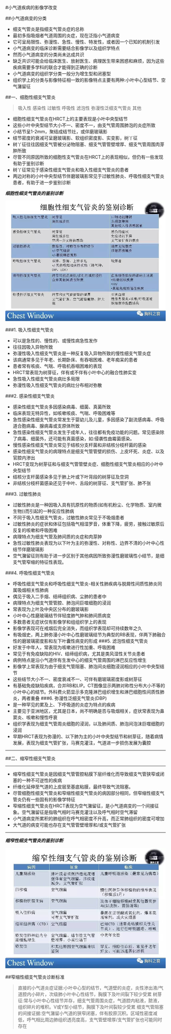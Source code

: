 #小气道疾病的影像学改变

##小气道病变的分类

- 细支气管炎是指细支气管炎症的总称
- 最初多指吸烟者气道周围的炎症，现在泛指小气道病变
- 它可呈局限性、弥漫性、急性、慢性、特发性，或者因一个已知的机制引发
- 小气道病变的临床诊断需要结合影像学以及组织学特点
- 然而小气道病变的分类尚未达成共识
- 缺乏共识可能会给临床医生、放射医生、病理医生带来困惑和麻烦，因为这些疾病需要多学科的联合才能得到正确的诊断
- 小气道病变的组织学分类一般分为增生型和闭塞型
- 组织学上的分类与影像特征相一致的影像特点主要有两种:小叶中心型结节、空气潴留征

##一、细胞性细支气管炎
>吸入性
> 感染性
> 过敏性
> 呼吸性
> 滤泡性
> 弥漫性泛细支气管炎
> 其他

- 细胞性细支气管炎在HRCT上的主要表现是小叶中央型结节
- 这些小叶中央型结节大小不一、密度不一，由支气管周围肺泡的炎症所致
- 小结节呈1-2mm，聚结成结节灶，或伴磨玻璃影
- 结节密度的衰减可呈磨玻璃影、软组织密度影、实变影，树丫征
- 树丫征往往因细支气管被分泌物阻塞、细支气管管壁增厚、细支气管周围肉芽肿所致
- 尽管不同原因所致的细胞性支气管炎在HRCT上的表现相似，但仍有一些发现有助于鉴别诊断
- 树丫征常见于感染性细支气管炎和吸入性细支气管炎的患者
- 两边对称的小叶中央型结节伴磨玻璃影常见于过敏性肺炎、呼吸性细支气管炎患者，有助于进一步鉴别诊断

***细胞性细支气管炎的鉴别诊断***


![](./_image/0-2.jpg)

###1. 吸入性细支气管炎
- 可以是急性的、慢性的、或慢性病急性发作
- 往往因吸入异物所致
- 弥漫性吸入性细支气管炎是一种反复吸入异物所致的慢性细支气管炎症
- 该病通常多见于年老、长期卧床、有吞咽困难、老年痴呆的患者
- 患者常有咳痰、气喘、呼吸机吞咽困难的表现
- HRCT常表现为树芽征，伴有或不伴有小叶中心的融合性肺实变
- 急性吸入性细支气管炎病灶多局限
- 弥漫性吸入性细支气管炎的病灶分布相对弥散

###2. 感染性细支气管炎
- 感染性细支气管炎多因感染病毒、细菌、真菌所致
- 临床表现无特异性，如咳嗽咳痰、气喘、呼吸困难等
- 急性感染性细支气管炎常发生于婴幼儿及儿童，多因感染了副流感病毒、呼吸道合胞病毒、腺病毒或支原体所致
- 急性感染性细支气管炎发生于成年人，往往都有免疫功能的问题。常见感染除了病毒、细菌外，还可能有真菌感染，如:侵袭性曲霉菌感染。
- 慢性感染性细支气管炎常见于结核分支杆菌和非结核分枝杆菌的感染
- 感染性细支气管炎的病理特点是细支气管管壁的损伤、上皮坏死、炎症、以及官腔内渗出
- HRCT变现为树芽征和与细支气管管壁炎症、细胞性细支气管炎相应的小叶中央型结节
- 结核分支杆菌感染多见于肺上叶或下叶背段的树芽征及空洞
- 非结核分枝杆菌感染还见于中叶、舌段的树芽征、支气管扩张、肺不张


###3. 过敏性肺炎
- 过敏性肺炎是一种因吸入具有抗原性的物质(如有机粉尘、化学物质、室内微生物))而引起的一种反应性肺病
- 不同于吸入性细支气管炎，过敏性肺炎常见于不吸烟患者
- 过敏性肺炎的症状和体征包括吸气相湿罗音，体重下降，疲劳，接触过敏原后反复的咳嗽和呼吸困难
- 病理特点为细支气管及肺间质的炎症和肉芽肿
- 急性过敏性肺炎表现为以下叶为主的弥漫性、对称性、边界不清的小叶中心性结节伴磨玻璃影
- 空气潴留征则有助于进一步区别于其他病因所致弥漫性磨玻璃性小结节，是细支气管窄缩的特征性表现。

###4. 呼吸性细支气管炎
- 呼吸性细支气管炎和呼吸性细支气管炎-相关性肺疾病与脱屑性间质性肺炎同属吸烟相关性肺病
- 偶见于吸入二手烟、结缔组织病、尘肺的患者中
- 病理特点为细支气管管腔、肺泡间巨噬细胞的浸润
- 常表现为上叶及中央区分布的磨玻璃影
- 小叶中心性磨玻璃结节伴轻度肺气肿和肺间质病变
- 多数患者无症状仅有影像学和组组织学上的表现
- 影像学表现可在戒烟后完全消失，而组织学表现却可持续数年之久
- 有吸烟史，两上肺弥漫小叶中心性磨玻璃结节为典型的RB表现，伴两下肺融合性的磨玻璃密度影和左下叶囊性病变的形成
###5. 滤泡性细支气管炎
- 好发于中年人，常表现为咳嗽进行性加重、呼吸困难
- 常见于有免疫缺陷的HIV、结缔组织病，尤其是类风湿性关节炎患者
- 病例特点是沿小气道伴有生发中心的细支气管周围的淋巴反应性增生
- 影像学上常表现为由于细支气管阻塞、肺泡间炎细胞浸润相应的小叶中央型结节
- 这些结节大小不一、密度衰减不一、可伴有磨玻璃密度影或树芽征
- 有基础免疫缺陷疾病，合并RB和LIP。CT图像显示两肺对称性分布大小不等的小叶中心的结节。外科费火箭显示多克隆淋巴组织增生和淋巴细胞性间质性肺炎，两者重叠
###6. 弥漫性泛细支气管炎(DBP)
- 是一种罕见的累及上、下呼吸道的炎症为特点的疾病
- 主要见于亚洲地区，尤其是日本，尚不明确是否与吸烟相关，症状常表现为鼻窦炎、咳嗽和慢性呼衰
- 组织学表现为细支气管周炎细胞的浸润，以及肺间质、肺泡间泡沫巨噬细胞的浸润
- 早期HRCT表现为弥漫的、以下肺为主的小叶中央型结节和树芽征，随着病情发展，表现为细支气管扩张，马赛克灌注，气道进一步损伤发展为囊腔

***

##二、缩窄性细支气管炎

***
- 缩窄性细支气管炎是因细支气管管腔粘膜下层纤维化而导致细支气管狭窄或闭塞的一种不可逆性的疾病
- 纤维化延伸至气道的上皮层至基底粘膜，最终导致气流阻塞。
- 尽管细胞性细支气管炎和窄缩性细支气管炎的病因部分相同，但窄缩性细支气管炎仍有一些固有的影像学特征
- 窄缩性细支气管炎在HRCT表现为空气潴留征，是小气道病变的一个间接征象。空气潴留征是指吸气相时马赛克灌注以及呼气相时空气滞留
- 小气道病变所累积的肺组织在呼气相密度不升高，而正常肺组织的密度可增加
- 大气道的病变可能也存在支气管管壁增厚和/或支气管扩张
***
***缩窄性细支气管炎的鉴别诊断***

![](./_image/0-3.jpg)

##窄缩性细支气管炎诊断标准
>直接的小气道炎症证据:小叶中心型的结节，气道壁的炎症，炎性渗出液/气道腔内小碎片，次级肺小叶中心性结节，胸膜下及叶间裂下较少受累
> 树芽征:常与小叶中心性结节并存，细支气管周围炎症，气道腔内粘液，脓液，组织碎片的堆积。V或Y型小结节，胸膜下及叶间裂较少受累
> 细支气管阻塞的间接证据:空气潴留小气道的狭窄闭塞，伴有胶原沉积。区域性密度减低，呼气相比周边肺组织透亮度高，支气管壁增厚/支气管扩张也可能同时存在

 